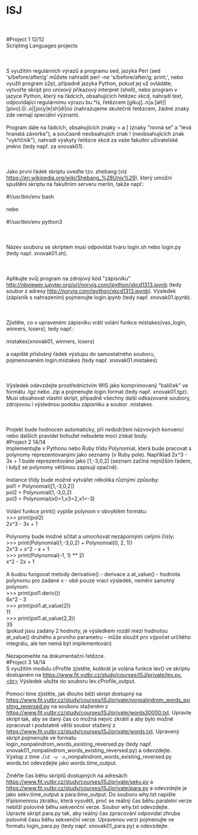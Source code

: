 # ISJ<br><br>
#Project 1 12/12<br>
Scripting Languages projects<br><br>
<br><br>
S využitím regulárních výrazů a programu sed, jazyka Perl (sed 's/before/after/g' můžete nahradit perl -ne 's/before/after/g; print;', nebo využít program s2p), případně jazyka Python, pokud jej už ovládáte, vytvořte skript pro unixový příkazový interpret (shell), nebo program v jazyce Python, který na řádcích, obsahujících řetězec xkcd, nahradí text, odpovídající regulárnímu výrazu bu.*ls, řetězcem \[gikuj]..n|a.\[alt]|\[pivo].l|i..o|\[jocy]e|sh|di|oo (nahrazujeme skutečně řetězcem, žádné znaky zde nemají speciální význam). <br><br>
Program dále na řádcích, obsahujících znaky = a [ (znaky "rovná se" a "levá hranatá závorka"), a současně neobsahujích znak ! (neobsahujících znak "vykřičník"), nahradí výskyty řetězce xkcd za vaše fakultní uživatelské jméno (tedy např. za xnovak01).<br><br>
<br><br>
Jako první řádek skriptu uveďte tzv. shebang (viz https://en.wikipedia.org/wiki/Shebang_%28Unix%29), který umožní spuštění skriptu na fakultním serveru merlin, takže např.:<br><br>
\#!/usr/bin/env bash<br><br>
nebo<br><br>
\#!/usr/bin/env python3<br><br>
<br><br>
Název souboru se skriptem musí odpovídat tvaru login.sh nebo login.py (tedy např. xnovak01.sh).<br><br>
 <br><br>
Aplikujte svůj program na zdrojový kód "zápisníku" http://nbviewer.jupyter.org/url/norvig.com/ipython/xkcd1313.ipynb (tedy soubor z adresy http://norvig.com/ipython/xkcd1313.ipynb). Výsledek (zápisník s nahrazením) pojmenujte login.ipynb (tedy např. xnovak01.ipynb).<br><br>
<br><br>
Zjistěte, co v upraveném zápisníku vrátí volání funkce mistakes(vas_login, winners, losers), tedy např.:<br><br>
mistakes(xnovak01, winners, losers)<br><br>
a napiště příslušný řádek výstupu do samostatného souboru, pojmenovaném login.mistakes (tedy např. xnovak01.mistakes)<br><br>
<br><br>
Výsledek odevzdejte prostřednictvím WIS jako komprimovaný "balíček" ve formátu .tgz nebo .zip a pojmenujte login.format (tedy např. xnovak01.tgz). Musí obsahovat vlastní skript, případně všechny další odkazované soubory, zdrojovou i výslednou podobu zápisníku a soubor .mistakes.<br><br>
<br><br>
Projekt bude hodnocen automaticky, při nedodržení názvových konvencí nebo dalších pravidel bohužel nebudete moci získat body.<br>
#Project 2 14/14<br>
Implementujte v Pythonu nebo Ruby třídu Polynomial, která bude pracovat s polynomy reprezentovanými jako seznamy (v Ruby pole). Například 2x^3 - 3x + 1 bude  reprezentováno jako [1,-3,0,2] (seznam začíná nejnižším řádem, i když se polynomy většinou zapisují opačně).<br>
<br>
Instance třídy bude možné vytvářet několika různými způsoby:<br>
pol1 = Polynomial([1,-3,0,2])<br>
pol2 = Polynomial(1,-3,0,2)<br>
pol3 = Polynomial(x0=1,x3=2,x1=-3)<br>
<br>
Volání funkce print() vypíše polynom v obvyklém formátu:<br>
\>>> print(pol2)<br>
2x^3 - 3x + 1<br>
<br>
Polynomy bude možné sčítat a umocňovat nezápornými celými čísly:<br>
\>>> print(Polynomial(1,-3,0,2) + Polynomial(0, 2, 1))<br>
2x^3 + x^2 - x + 1<br>
\>>> print(Polynomial(-1, 1) ** 2)<br>
x^2 - 2x  + 1<br>
<br>
A budou fungovat metody derivative() - derivace a at_value() - hodnota polynomu pro zadané x - obě pouze vrací výsledek, nemění samotný polynom:<br>
\>>> print(pol1.deriv())<br>
6x^2 - 3<br>
\>>> print(pol1.at_value(2))<br>
11<br>
\>>> print(pol1.at_value(2,3))<br>
35<br>
(pokud jsou zadány 2 hodnoty, je výsledkem rozdíl mezi hodnotou at_value() druhého a prvního parametru - může sloužit pro výpočet určitého integrálu, ale ten nemá být implementován)<br>
<br>
Nezapomeňte na dokumentační řetězce.<br>
#Project 3 14/14<br>
S využitím modulu cProfile zjistěte, kolikrát je volána funkce lev() ve skriptu dostupném na https://www.fit.vutbr.cz/study/courses/ISJ/private/lev.py.<br>
Výsledek uložte do souboru lev.cProfile_output.<br>
<br>
Pomocí time zjistěte, jak dlouho běží skript dostupný na https://www.fit.vutbr.cz/study/courses/ISJ/private/nonpalindrom_words_existing_reversed.py na souboru staženém z https://www.fit.vutbr.cz/study/courses/ISJ/private/words30000.txt. Upravte skript tak, aby se daný čas co možná nejvíc zkrátil a aby bylo možné zpracovat i podstatně větší soubor stažený z https://www.fit.vutbr.cz/study/courses/ISJ/private/words.txt. Upravený skript pojmenujte ve formatu login_nonpalindrom_words_existing_reversed.py (tedy např. xnovak01_nonpalindrom_words_existing_reversed.py) a odevzdejte.<br>
Výstup z time ./`id -u -n`_nonpalindrom_words_existing_reversed.py words.txt odevzdejte jako words.time_output.<br>
<br>
Změřte čas běhu skriptů dostupných na adresách https://www.fit.vutbr.cz/study/courses/ISJ/private/sekv.py a https://www.fit.vutbr.cz/study/courses/ISJ/private/para.py a odevzdejte je jako sekv.time_output a para.time_output. Do souboru why.txt napište třípísmennou zkratku, která vysvětlí, proč se reálný čas běhu paralelní verze neblíží polovině běhu sekvenční verze. Soubor why.txt odevzdejte. <br>
Upravte skript para.py tak, aby reálný čas zpracování odpovídal zhruba polovině času běhu sekvenční verze. Upravenou verzi pojmenujte ve formatu login_para.py (tedy např. xnovak01_para.py) a odevzdejte.
